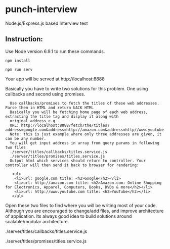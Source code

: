 # punch-interview
Node.js/Express.js based Interview test



## Instruction:
Use Node version 6.9.1 to run these commands.

`npm install`

`npm run serv`

Your app will be served at http://localhost:8888

Basically you have to write two solutions for this problem. One using callbacks and second using promises.

```
  Use callbacks/promises to fetch the titles of these web addresses. Parse them in HTML and return bACK HTML
  Basically you will be fetching home page of each web address, extracting the title tag and display it along with
  original address e.g
  URL: http://localhost:8888/fetch/the/titles?address=google.com&address=http://amazon.com&address=http//www.youtube.com
  Note: this is just example where only three addresses are given, it can be any number.
  You will get input address in array from query params in following two files 
  ./server/titles/callbacks/titles.service.js  
  ./server/titles/promises/titles.service.js
  Output html which services should return to controller. Your controller will then send it back to browser for rendering:

   <ul>
    <li>url: google.com title: <h2>Google</h2></li>
    <li>url: http://amazon.com title: <h2>Amazon.com: Online Shopping for Electronics, Apparel, Computers, Books, DVDs & more</h2></li>
    <li>url: http://www.youtube.com title: <h2>YouTube</h2></li>
   </ul>
```

Open these two files to find where you will be writing most of your code. Although you are encouraged to change/add files, and improve
architecture of application. Its always good idea to build solutions around scalable/modular architecture.

./server/titles/callbacks/titles.service.js

./server/titles/promises/titles.service.js
